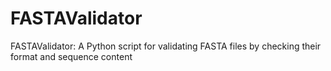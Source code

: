 # FASTAValidator
FASTAValidator: A Python script for validating FASTA files by checking their format and sequence content
